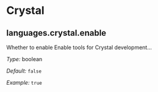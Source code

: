   # Crystal
  


## languages\.crystal\.enable

Whether to enable Enable tools for Crystal development…



*Type:*
boolean



*Default:*
` false `



*Example:*
` true `
